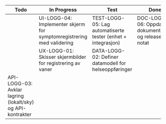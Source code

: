 | Todo             | In Progress                          | Test                                  | Done                                  |
|------------------|---------------------------------------|---------------------------------------|---------------------------------------|
|  | UI-LOGG-04: Implementer skjerm for symptomregistrering med validering | TEST-LOGG-05: Lag automatiserte tester (enhet + integrasjon) | DOC-LOGG-06: Oppdater dokumentasjon og release-notat |
|  |UX-LOGG-01: Skisser skjermbilder for registrering av vaner|DATA-LOGG-02: Definer datamodell for helseoppføringer|                                       |
| API-LOGG-03: Avklar lagring (lokalt/sky) og API-kontrakter |                                       |                                       |                                       |